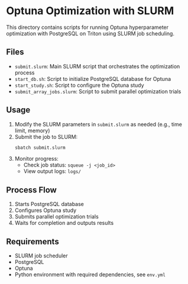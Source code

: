 # Optuna Optimization with SLURM

This directory contains scripts for running Optuna hyperparameter optimization with PostgreSQL on Triton using SLURM job scheduling.

## Files

- `submit.slurm`: Main SLURM script that orchestrates the optimization process
- `start_db.sh`: Script to initialize PostgreSQL database for Optuna
- `start_study.sh`: Script to configure the Optuna study
- `submit_array_jobs.slurm`: Script to submit parallel optimization trials

## Usage

1. Modify the SLURM parameters in `submit.slurm` as needed (e.g., time limit, memory)
2. Submit the job to SLURM:
   ```bash
   sbatch submit.slurm
   ```
3. Monitor progress:
   - Check job status: `squeue -j <job_id>`
   - View output logs: `logs/`

## Process Flow

1. Starts PostgreSQL database
2. Configures Optuna study
3. Submits parallel optimization trials
4. Waits for completion and outputs results

## Requirements

- SLURM job scheduler
- PostgreSQL
- Optuna
- Python environment with required dependencies, see `env.yml`
